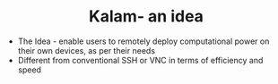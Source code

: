 <h1 align="center">Kalam- an idea</h1>

+ The Idea - enable users to remotely deploy computational power on their own devices, as per their needs
+ Different from conventional SSH or VNC in terms of efficiency and speed